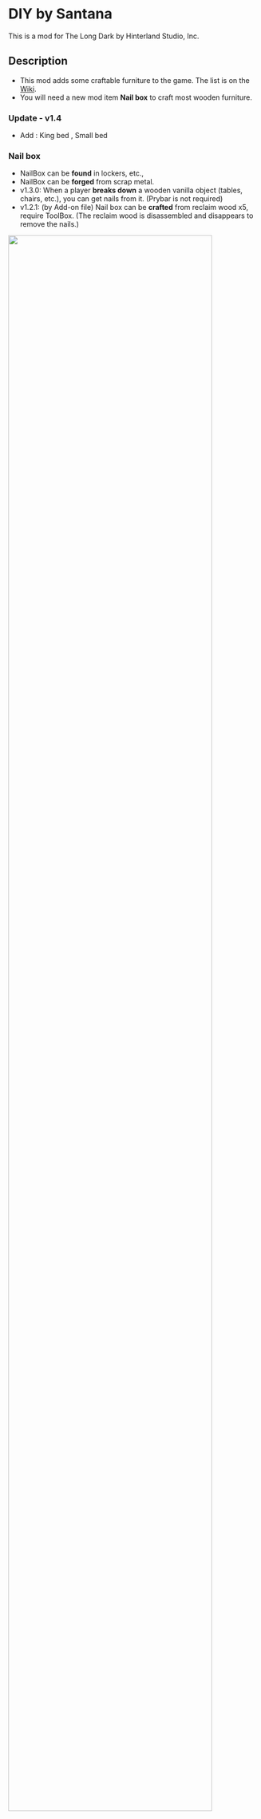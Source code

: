 # DIY by Santana
This is a mod for The Long Dark by Hinterland Studio, Inc.

## Description
- This mod adds some craftable furniture to the game. The list is on the [Wiki](https://github.com/stmSantana/DIY_by_Santana/wiki).<br>
- You will need a new mod item **Nail box** to craft most wooden furniture. <br>

### Update - v1.4
- Add : King bed , Small bed

### Nail box
- NailBox can be **found** in lockers, etc., 
- NailBox can be **forged** from scrap metal.
- v1.3.0: When a player **breaks down** a wooden vanilla object (tables, chairs, etc.), you can get nails from it. (Prybar is not required)
- v1.2.1: (by Add-on file) Nail box can be **crafted** from reclaim wood x5, require ToolBox. (The reclaim wood is disassembled and disappears to remove the nails.)

<img src="https://github.com/stmSantana/DIY_by_Santana/blob/main/Images/DIY%20(1).jpg" width="90%"><br>
<img src="https://github.com/stmSantana/DIY_by_Santana/blob/main/Images/DIY6.jpg" width="45%"> <img src="https://github.com/stmSantana/DIY_by_Santana/blob/main/Images/DIY%20(5).jpg" width="45%"> <br>

[More Images](https://github.com/stmSantana/DIY_by_Santana/wiki/Gallery)

## Usage
Use the "Conform to surface" shortcut key when using this mod with the "Placing Anywhere Mod". It should be possible to place things in a short time.

<img src="https://github.com/stmSantana/DIY_by_Santana/blob/main/Images/diyuse2.jpg" width="90%"><br>


### Finding Items
- Currently the new item `Wrought nail` will be spawned while searching various locations, e.g. Workbench, Locker.
- I have also added spawns for all items in some locations. Those are guaranteed. e.g. QuonsetGasStation, CampOffice.


### Adding Items
For those who don't want to spend time crafting, there is an instant way to get the item.<br>
Using the [DeveloperConsole](https://github.com/FINDarkside/TLD-Developer-Console) Items can be manually added to your inventory with the command `add <GearName>`.
(e.g. `add diychusiona`)<br>
The item is fully integrated into the console and will appear in the auto-complete when pressing tab.<br>

- **Gear Name List:** [DIY by Santana Wiki](https://github.com/stmSantana/DIY_by_Santana/wiki)


## Installation
* If you haven't done so already, install MelonLoader by downloading and running [MelonLoader.Installer.exe](https://github.com/HerpDerpinstine/MelonLoader/releases/latest/download/MelonLoader.Installer.exe)
* Install the latest version of [ModComponent](https://github.com/ds5678/ModComponent) and its dependencies. (ModSettings, GearSpawner, LocalizationUtilities, CraftingRevisions)
* Install the latest version of [Placing Anywhere](https://github.com/Xpazeman/tld-placing-anywhere) .
* Download latest version of `DiyBySantana.zip` from the [releases page](https://github.com/stmSantana/DIY_by_Santana/releases/latest).
* Move a **.dll** file in the downloaded ZIP to the Mods folder.<br>
* Move one or two **.modcomponent** files in the downloaded ZIP to the Mods folder.<br>
 --- `DiyBySantana.modcomponent` is a **required file**.<br>
 --- `DiyBySantana_AddOn.modcomponent` is an option file. Installing this together with the required file will add a blueprint to craft the nailbox from Reclaimed wood.
* **Note: Zip files should not be moved to the Mods folder!**

### Required mod
* **Required :** [ModComponent](https://github.com/ds5678/ModComponent)
* **Required :** [Placing Anywhere](https://github.com/Xpazeman/tld-placing-anywhere)

### Recommended mods
* [PlaceFromInventory by zorgesho](https://github.com/zorgesho/TheLongDarkMods/tree/master/PlaceFromInventory)
* [Tld Better Bases (Beta) by Xpazeman](https://github.com/Xpazeman/tld-better-bases)

## Special Thanks
The Long Dark Modding Server (discord)
